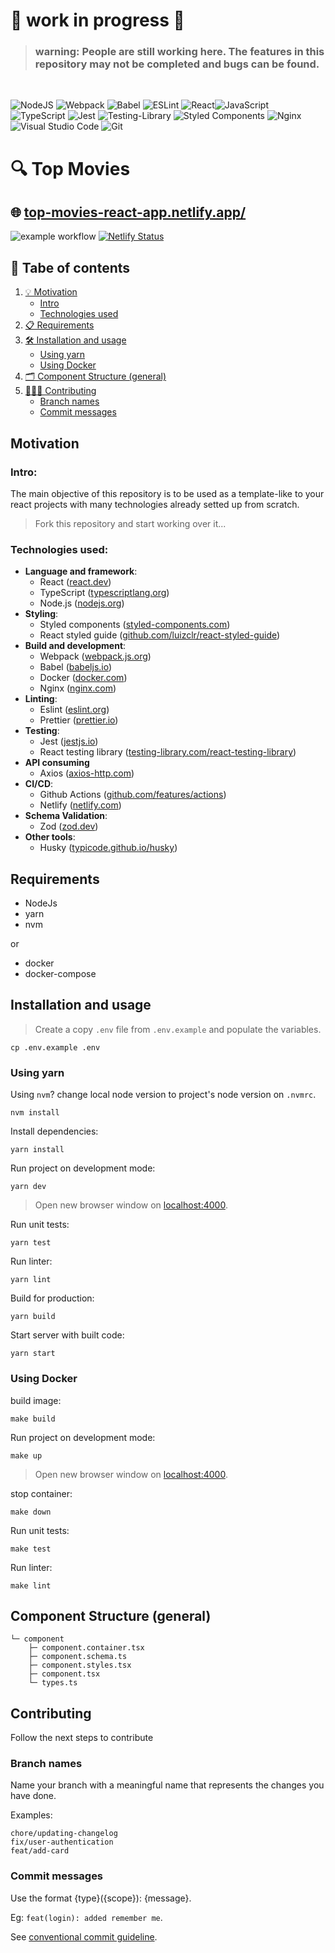# 🚧 work in progress 🚧

> ### **warning**: People are still working here. The features in this repository may not be completed and bugs can be found.

<br/> 

![NodeJS](https://img.shields.io/badge/node.js-6DA55F?style=for-the-badge&logo=node.js&logoColor=white)
![Webpack](https://img.shields.io/badge/webpack-%238DD6F9.svg?style=for-the-badge&logo=webpack&logoColor=black)
![Babel](https://img.shields.io/badge/Babel-F9DC3e?style=for-the-badge&logo=babel&logoColor=black)
![ESLint](https://img.shields.io/badge/ESLint-4B3263?style=for-the-badge&logo=eslint&logoColor=white)
![React](https://img.shields.io/badge/react-%2320232a.svg?style=for-the-badge&logo=react&logoColor=%2361DAFB)![JavaScript](https://img.shields.io/badge/javascript-%23323330.svg?style=for-the-badge&logo=javascript&logoColor=%23F7DF1E)
![TypeScript](https://img.shields.io/badge/typescript-%23007ACC.svg?style=for-the-badge&logo=typescript&logoColor=white)
![Jest](https://img.shields.io/badge/-jest-%23C21325?style=for-the-badge&logo=jest&logoColor=white)
![Testing-Library](https://img.shields.io/badge/-TestingLibrary-%23E33332?style=for-the-badge&logo=testing-library&logoColor=white)
![Styled Components](https://img.shields.io/badge/styled--components-DB7093?style=for-the-badge&logo=styled-components&logoColor=white)
![Nginx](https://img.shields.io/badge/nginx-%23009639.svg?style=for-the-badge&logo=nginx&logoColor=white)
![Visual Studio Code](https://img.shields.io/badge/Visual%20Studio%20Code-0078d7.svg?style=for-the-badge&logo=visual-studio-code&logoColor=white)
![Git](https://img.shields.io/badge/git-%23F05033.svg?style=for-the-badge&logo=git&logoColor=white)


# 🔍 Top Movies

## 🌐 [top-movies-react-app.netlify.app/](https://top-movies-react-app.netlify.app/)
![example workflow](https://github.com/luizclr/top-movies/actions/workflows/main.yml/badge.svg)
[![Netlify Status](https://api.netlify.com/api/v1/badges/3686df98-70c6-43be-bb8b-f5f7b5b238c9/deploy-status)](https://app.netlify.com/sites/top-movies/deploys)


## 📖 Tabe of contents

1. [💡 Motivation](#motivation)
    - [Intro](#intro)
    - [Technologies used](#technologies-used)
1. [📋 Requirements](#requirements)
2. [🛠️ Installation and usage](#installation-and-usage)
    - [Using yarn](#using-yarn)
    - [Using Docker](#using-docker)
3. [🗂️ Component Structure (general)](#component-structure-general)
4. [🧑🏻‍💻 Contributing](#contributing)
    - [Branch names](#branch-names)
    - [Commit messages](#commit-messages)

## Motivation

### Intro:

The main objective of this repository is to be used as a template-like to your react projects with many technologies already setted up from scratch.

> Fork this repository and start working over it...

### Technologies used:

- **Language and framework**:
  - React ([react.dev](https://react.dev/))
  - TypeScript ([typescriptlang.org](https://www.typescriptlang.org/))
  - Node.js ([nodejs.org](https://nodejs.org/en))
- **Styling**:
  - Styled components ([styled-components.com](https://styled-components.com/))
  - React styled guide ([github.com/luizclr/react-styled-guide](https://github.com/luizclr/react-styled-guide))
- **Build and development**:
  - Webpack ([webpack.js.org](https://webpack.js.org/))
  - Babel ([babeljs.io](https://babeljs.io/))
  - Docker ([docker.com](https://www.docker.com/))
  - Nginx ([nginx.com](https://www.nginx.com/))
- **Linting**:
  - Eslint ([eslint.org](https://eslint.org/))
  - Prettier ([prettier.io](https://prettier.io/))
- **Testing**:
  - Jest ([jestjs.io](https://jestjs.io/))
  - React testing library ([testing-library.com/react-testing-library](https://testing-library.com/docs/react-testing-library/intro/))
- **API consuming**
  - Axios ([axios-http.com](https://axios-http.com/docs/intro))
- **CI/CD**:
  - Github Actions ([github.com/features/actions](https://github.com/features/actions))
  - Netlify ([netlify.com](https://www.netlify.com/))
- **Schema Validation**:
  - Zod ([zod.dev](https://zod.dev/))
- **Other tools**:
  - Husky ([typicode.github.io/husky](https://typicode.github.io/husky/))


## Requirements

- NodeJs
- yarn
- nvm

or

- docker
- docker-compose
## Installation and usage

> Create a copy `.env` file from `.env.example` and populate the variables.

```shell
cp .env.example .env
```

### Using yarn

Using `nvm`? change local node version to project's node version on `.nvmrc`.

```shell
nvm install
```

Install dependencies:
```shell
yarn install
```

Run project on development mode:
```shell
yarn dev
```
> Open new browser window on [localhost:4000](http://localhost:4000).

Run unit tests:
```shell
yarn test
```

Run linter:
```shell
yarn lint
```

Build for production:
```shell
yarn build
```

Start server with built code:
```shell
yarn start
```

### Using Docker

build image:
```shell
make build
```

Run project on development mode:
```shell
make up
```
> Open new browser window on [localhost:4000](http://localhost:4000).

stop container:
```shell
make down
```

Run unit tests:
```shell
make test
```

Run linter:
```shell
make lint
```

## Component Structure (general)

```
└─ component
    ├─ component.container.tsx
    ├─ component.schema.ts
    ├─ component.styles.tsx
    ├─ component.tsx
    └─ types.ts
```

## Contributing

Follow the next steps to contribute
### Branch names

Name your branch with a meaningful name that represents the changes you have done.

Examples:

```
chore/updating-changelog
fix/user-authentication
feat/add-card
```

### Commit messages

Use the format {type}({scope}): {message}.

Eg: `feat(login): added remember me`.

See [conventional commit guideline](https://www.conventionalcommits.org/en/v1.0.0/).
